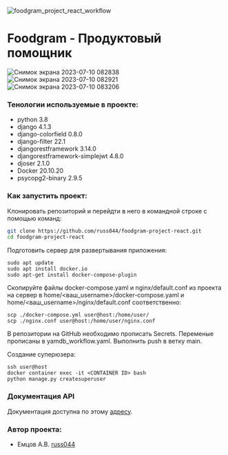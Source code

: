 ![foodgram_project_react_workflow](https://github.com/russ044/foodgram-project-react/actions/workflows/foodgram_workflow.yml/badge.svg)
# Foodgram - Продуктовый помощник

![Снимок экрана 2023-07-10 082838](https://github.com/AntonEmtsov/foodgram-project-react/assets/93160961/cac90902-925e-4bc0-84f6-10f2aef00478)
![Снимок экрана 2023-07-10 082921](https://github.com/AntonEmtsov/foodgram-project-react/assets/93160961/a8ed9e25-cb33-4c14-be4c-53746250ed5c)
![Снимок экрана 2023-07-10 083206](https://github.com/AntonEmtsov/foodgram-project-react/assets/93160961/d0947b23-6481-4dbb-abae-696095c6dd4c)

### Тенологии используемые в проекте:
- python 3.8
- django 4.1.3
- django-colorfield 0.8.0
- django-filter 22.1
- djangorestframework 3.14.0
- djangorestframework-simplejwt 4.8.0
- djoser 2.1.0
- Docker 20.10.20
- psycopg2-binary 2.9.5

### Как запустить проект:
Клонировать репозиторий и перейдти в него в командной строке с помощью команд:
```sh
git clone https://github.com/russ044/foodgram-project-react.git
cd foodgram-project-react
```

Подготовить сервер для развертывания приложения:
```
sudo apt update
sudo apt install docker.io
sudo apt-get install docker-compose-plugin
```
Скопируйте файлы docker-compose.yaml и nginx/default.conf из проекта на сервер в home/<ваш_username>/docker-compose.yaml и home/<ваш_username>/nginx/default.conf соответственно:
```
scp ./docker-compose.yml user@host:/home/user/
scp ./nginx.conf user@host:/home/user/nginx.conf
```
В репозитории на GitHub необходимо прописать Secrets. Переменые прописаны в yamdb_workflow.yaml.
Выполнить push в ветку main.

Создание суперюзера:
```
ssh user@host
docker container exec -it <CONTAINER ID> bash
python manage.py createsuperuser
```
### Документация API
Документация доступна по этому [адресу](http://127.0.0.1/redoc).

### Автор проекта:
- Емцов А.В.  [russ044](https://github.com/russ044)
